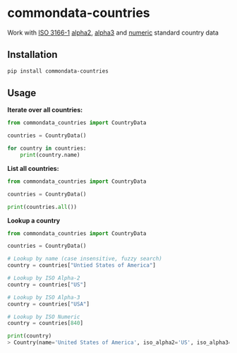 # commondata-countries

Work with [ISO 3166-1](https://en.wikipedia.org/wiki/ISO_3166-1) [alpha2](https://en.wikipedia.org/wiki/ISO_3166-1_alpha-2), [alpha3](https://en.wikipedia.org/wiki/ISO_3166-1_alpha-3) and [numeric](https://en.wikipedia.org/wiki/ISO_3166-1_numeric) standard country data

## Installation

```bash
pip install commondata-countries
```

## Usage

**Iterate over all countries:**

```python
from commondata_countries import CountryData

countries = CountryData()

for country in countries:
    print(country.name)
```

**List all countries:**

```python
from commondata_countries import CountryData

countries = CountryData()

print(countries.all())
```

**Lookup a country**

```python
from commondata_countries import CountryData

countries = CountryData()

# Lookup by name (case insensitive, fuzzy search)
country = countries["Untied States of America"]

# Lookup by ISO Alpha-2
country = countries["US"]

# Lookup by ISO Alpha-3
country = countries["USA"]

# Lookup by ISO Numeric
country = countries[840]

print(country)
> Country(name='United States of America', iso_alpha2='US', iso_alpha3='USA', iso_numeric=840)
```
